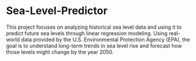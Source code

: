# Sea-Level-Predictor
 This project focuses on analyzing historical sea level data and using it to predict future sea levels through linear regression modeling.  Using real-world data provided by the U.S. Environmental Protection Agency (EPA), the goal is to understand long-term trends in sea level rise and forecast how those levels might change by the year 2050.
